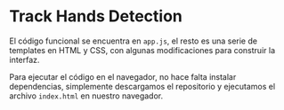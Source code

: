# Track Hands Detection
El código funcional se encuentra en `app.js`, el resto es una serie de templates
en HTML y CSS, con algunas modificaciones para construir la interfaz.

Para ejecutar el código en el navegador, no hace falta instalar dependencias, simplemente descargamos el 
repositorio y ejecutamos el archivo `index.html` en nuestro navegador.